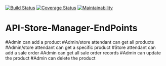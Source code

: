 [![Build Status](https://travis-ci.org/RachealN/API-Store-Manager-EndPoints.svg?branch=master)](https://travis-ci.org/RachealN/API-Store-Manager-EndPoints)
[![Coverage Status](https://coveralls.io/repos/github/RachealN/API-Store-Manager-EndPoints/badge.svg?branch=master)](https://coveralls.io/github/RachealN/API-Store-Manager-EndPoints?branch=master)
[![Maintainability](https://api.codeclimate.com/v1/badges/0ac41a5a5c76fbb23519/maintainability)](https://codeclimate.com/github/RachealN/API-Store-Manager-EndPoints/maintainability)
# API-Store-Manager-EndPoints
#Admin can add a product
#Admin/store attendant can get all products
#Admin/store attendant can get a specific product
#Store attendant can add a sale order
#Admin can get all sale order records
#Admin can update the product
#Admin can delete the product



